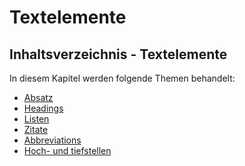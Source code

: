 # Textelemente

<show-structure depth="2" />

## Inhaltsverzeichnis - Textelemente

In diesem Kapitel werden folgende Themen behandelt:

- [Absatz](Paragraphen.md)
- [Headings](Headings.md)
- [Listen](Listen.md)
- [Zitate](Blockquote.md)
- [Abbreviations](Abbreveations.md)
- [Hoch- und tiefstellen](Hoch-und-tiefstellen.md)
